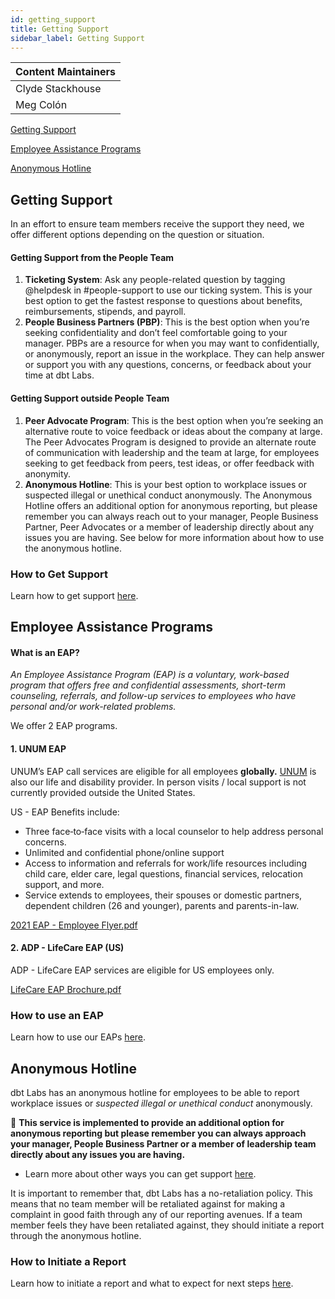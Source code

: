 ```yaml
---
id: getting_support
title: Getting Support
sidebar_label: Getting Support
---
```


| Content Maintainers |
|---|
| Clyde Stackhouse |
| Meg Colón |

[Getting Support](#getting-support)

[Employee Assistance Programs](#employee-assistance-programs)

[Anonymous Hotline](#anonymous-hotline)

## Getting Support

In an effort to ensure team members receive the support they need, we offer different options depending on the question or situation.

#### Getting Support from the People Team

1. **Ticketing System**: Ask any people-related question by tagging @helpdesk in #people-support to use our ticking system. This is your best option to get the fastest response to questions about benefits, reimbursements, stipends,  and payroll. 
2. **People Business Partners (PBP)**: This is the best option when you’re seeking confidentiality and don’t feel comfortable going to your manager. PBPs are a resource for when you may want to confidentially, or anonymously, report an issue in the workplace. They can help answer or support you with any questions, concerns, or feedback about your time at dbt Labs. 

#### Getting Support outside People Team

1. **Peer Advocate Program**: This is the best option when you’re seeking an alternative route to voice feedback or ideas about the company at large. The Peer Advocates Program is designed to provide an alternate route of communication with leadership and the team at large, for employees seeking to get feedback from peers, test ideas, or offer feedback with anonymity. 
2. **Anonymous Hotline**: This is your best option to workplace issues or suspected illegal or unethical conduct anonymously. The Anonymous Hotline offers an additional option for anonymous reporting, but please remember you can always reach out to your manager, People Business Partner, Peer Advocates or a member of leadership directly about any issues you are having. See below for more information about how to use the anonymous hotline.

### How to Get Support
Learn how to get support [here](https://www.notion.so/dbtlabs/How-to-Get-Support-a17443c3b92346b185ca4b4c266497df?pvs=4).

## Employee Assistance Programs

#### What is an EAP?

*An Employee Assistance Program (EAP) is a voluntary, work-based program that offers free and confidential assessments, short-term counseling, referrals, and follow-up services to employees who have personal and/or work-related problems.*

We offer 2 EAP programs.

#### 1. UNUM EAP

UNUM’s EAP call services are eligible for all employees **globally.** [UNUM](https://app.strivebenefits.com/dbt/eap?country=us) is also our life and disability provider. In person visits / local support is not currently provided outside the United States.

US - EAP Benefits include:
- Three face‐to‐face visits with a local counselor to help address personal concerns.
- Unlimited and confidential phone/online support
- Access to information and referrals for work/life resources including child care, elder care, legal questions, financial services, relocation support, and more.
- Service extends to employees, their spouses or domestic partners, dependent children (26 and younger), parents and parents-in-law.

[2021 EAP - Employee Flyer.pdf](https://github.com/dbt-labs/corp/files/10994740/2021.EAP.-.Employee.Flyer.pdf)

#### 2. ADP - LifeCare EAP (US)

ADP - LifeCare EAP services are eligible for US employees only.

[LifeCare EAP Brochure.pdf](https://github.com/dbt-labs/corp/files/10994732/LifeCare.EAP.Brochure.pdf)

### How to use an EAP

Learn how to use our EAPs [here](https://www.notion.so/dbtlabs/How-to-Employee-Assistance-Programs-6a501ea70fc34f0c9d29cd430e41f137?pvs=4).

## Anonymous Hotline

dbt Labs has an anonymous hotline for employees to be able to report workplace issues or *suspected illegal or unethical conduct* anonymously. 

📌 **This service is implemented to provide an additional option for anonymous reporting but please remember you can always approach your manager, People Business Partner or a member of leadership team directly about any issues you are having.** 

- Learn more about other ways you can get support [here](#getting-support). 

It is important to remember that, dbt Labs has a no-retaliation policy. This means that no team member will be retaliated against for making a complaint in good faith through any of our reporting avenues. If a team member feels they have been retaliated against, they should initiate a report through the anonymous hotline.

### How to Initiate a Report

Learn how to initiate a report and what to expect for next steps [here](https://www.notion.so/dbtlabs/How-To-Anonymous-Hotline-309767332cbc4fdf8b8fee1bc7c5e9ce?pvs=4).
